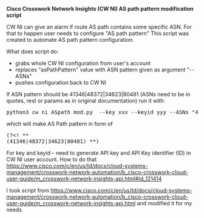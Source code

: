 
<B>Cisco Crosswork Network Insights (CW NI) AS path pattern modification script</B>

CW NI can give an alarm if route AS path contains some specific ASN. For that to happen user needs to configure "AS path pattern"
This script was created to automate AS path pattern configuration.

What does script do:
- grabs whole CW NI configuration from user's account
- replaces "asPathPattern" value with ASN pattern given as argument "--ASNs"
- pushes configuration back to CW NI

If ASN pattern should be 41346|48372|34623|80481 (ASNs need to be in quotes, rest or params as in original documentation) run it with:
<pre>python3 cw_ni_ASpath_mod.py  --key xxx --keyid yyy --ASNs "41346|48372|34623|80481"</pre>
which will make AS Path pattern in form of <pre>(?<! ** (41346|48372|34623|80481) **)</pre>

For key and keyid - need to generate API key and API Key identifier (ID) in CW NI user account.
How to do that https://www.cisco.com/c/en/us/td/docs/cloud-systems-management/crosswork-network-automation/b_cisco-crosswork-cloud-user-guide/m_crosswork-network-insights-api.html#id_121414

I took script from https://www.cisco.com/c/en/us/td/docs/cloud-systems-management/crosswork-network-automation/b_cisco-crosswork-cloud-user-guide/m_crosswork-network-insights-api.html and modified it for my needs
